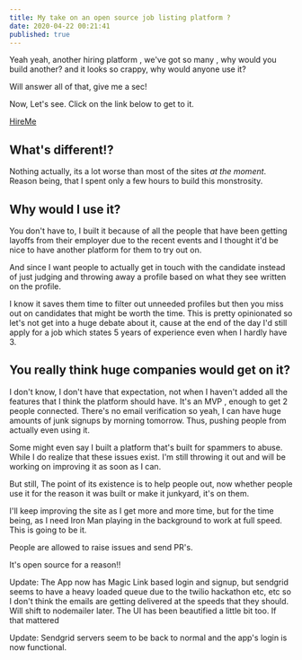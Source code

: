 ```yaml
---
title: My take on an open source job listing platform ?
date: 2020-04-22 00:21:41
published: true
---
```


Yeah yeah, another hiring platform , we've got so many , why would you build another? and it looks so crappy, why would anyone use it?

Will answer all of that, give me a sec!

Now, Let's see. Click on the link below to get to it.

[HireMe](https://hireme.barelyhuman.dev/)

## What's different!?

Nothing actually, its a lot worse than most of the sites _at the moment_.
Reason being, that I spent only a few hours to build this monstrosity.

## Why would I use it?

You don't have to, I built it because of all the people that have been getting layoffs from their employer due to the recent events and I thought it'd be nice to have another platform for them to try out on.

And since I want people to actually get in touch with the candidate instead of just judging and throwing away a profile based on what they see written on the profile.

I know it saves them time to filter out unneeded profiles but then you miss out on candidates that might be worth the time. This is pretty opinionated so let's not get into a huge debate about it, cause at the end of the day I'd still apply for a job which states 5 years of experience even when I hardly have 3.

## You really think huge companies would get on it?

I don't know, I don't have that expectation, not when I haven't added all the features that I think the platform should have. It's an MVP , enough to get 2 people connected. There's no email verification so yeah, I can have huge amounts of junk signups by morning tomorrow. Thus, pushing people from actually even using it.

Some might even say I built a platform that's built for spammers to abuse. While I do realize that these issues exist. I'm still throwing it out and will be working on improving it as soon as I can.

But still,
The point of its existence is to help people out, now whether people use it for the reason it was built or make it junkyard, it's on them.

I'll keep improving the site as I get more and more time, but for the time being, as I need Iron Man playing in the background to work at full speed. This is going to be it.

People are allowed to raise issues and send PR's.

It's open source for a reason!!

Update: The App now has Magic Link based login and signup, but sendgrid seems to have a heavy loaded queue due to the twilio hackathon etc, etc so I don't think the emails are getting delivered at the speeds that they should.
Will shift to nodemailer later. The UI has been beautified a little bit too. If that mattered

Update: Sendgrid servers seem to be back to normal and the app's login is now functional.

